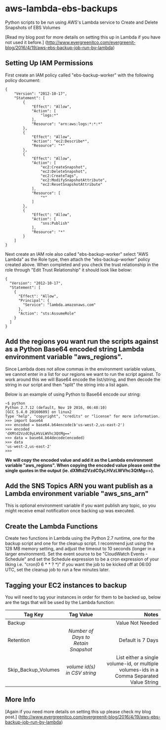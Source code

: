 # aws-lambda-ebs-backups
Python scripts to be run using AWS's Lambda service to Create and Delete Snapshots of EBS Volumes

[Read my blog post for more details on setting this up in Lambda if you have not used it before.] (http://www.evergreenitco.com/evergreenit-blog/2016/4/19/aws-ebs-backup-job-run-by-lambda)

## Setting Up IAM Permissions

First create an IAM policy called "ebs-backup-worker" with the following policy document:

```
{
    "Version": "2012-10-17",
    "Statement": [
        {
            "Effect": "Allow",
            "Action": [
                "logs:*"
            ],
            "Resource": "arn:aws:logs:*:*:*"
        },
        {
            "Effect": "Allow",
            "Action": "ec2:Describe*",
            "Resource": "*"
        },
        {
            "Effect": "Allow",
            "Action": [
                "ec2:CreateSnapshot",
                "ec2:DeleteSnapshot",
                "ec2:CreateTags",
                "ec2:ModifySnapshotAttribute",
                "ec2:ResetSnapshotAttribute"
            ],
            "Resource": [
                "*"
            ]
        },
        {
            "Effect": "Allow",
            "Action": [
                "sns:Publish"
            ],
            "Resource": "*"
        }
    ]
}
```

Next create an IAM role also called "ebs-backup-worker" select "AWS Lambda" as the Role type, then attach the "ebs-backup-worker" policy created above. When completed and you check the trust relationship in the role through "Edit Trust Relationship" it should look like below:

```
{
  "Version": "2012-10-17",
  "Statement": [
    {
      "Effect": "Allow",
      "Principal": {
        "Service": "lambda.amazonaws.com"
      },
      "Action": "sts:AssumeRole"
    }
  ]
}
```

## Add the regions you want run the scripts against as a Python Base64 encoded string Lambda environment variable "aws_regions".

Since Lambda does not allow commas in the environment variable values, we cannot enter in a list for our regions we want to run the script against. To work around this we will Base64 encode the list/string, and then decode the string in our script and then "split" the string into a list again.

Below is an example of using Python to Base64 encode our string:

```
~$ python
Python 2.7.12 (default, Nov 19 2016, 06:48:10)
[GCC 5.4.0 20160609] on linux2
Type "help", "copyright", "credits" or "license" for more information.
>>> import base64
>>> encoded = base64.b64encode(b'us-west-2,us-east-2')
>>> encoded
'dXMtd2VzdC0yLHVzLWVhc3QtMg=='
>>> data = base64.b64decode(encoded)
>>> data
'us-west-2,us-east-2'
>>>
```
**We will copy the encoded value and add it as the Lambda environment variable "aws_regions". When copying the encoded value please omit the single quotes in the output (ie. dXMtd2VzdC0yLHVzLWVhc3QtMg==).**

## Add the SNS Topics ARN you want publish as a Lambda environment variable "aws_sns_arn"

This is optional environment variable if you want publish any topic, so you might receive email notification
once backing up was executed.

## Create the Lambda Functions

Create two functions in Lambda using the Python 2.7 runtime, one for the backup script and one for the cleanup script. I recommend just using the 128 MB memory setting, and adjust the timeout to 10 seconds (longer in a larger environment). Set the event source to be "CloudWatch Events - Schedule" and set the Schedule expression to be a cron expression of your liking i.e. "cron(0 6 * * ? *)" if you want the job to be kicked off at 06:00 UTC, set the cleanup job to run a few minutes later.

## Tagging your EC2 instances to backup

You will need to tag your instances in order for them to be backed up, below are the tags that will be used by the Lambda function:

| Tag Key           | Tag Value                           | Notes |
| -------------     |:-------------:                      | -----:|
| Backup            |                                     | Value Not Needed |
| Retention         | *Number of Days to Retain Snapshot* |  Default is 7 Days|
|Skip_Backup_Volumes|*volume id(s) in CSV string*         |    List either a single volume-id, or multiple volumes-ids in a Comma Separated Value String |

## More Info

[Again if you need more details on setting this up please check my blog post.] (http://www.evergreenitco.com/evergreenit-blog/2016/4/19/aws-ebs-backup-job-run-by-lambda)
